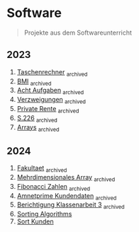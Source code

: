 # Software
> Projekte aus dem Softwareunterricht
## 2023
1. [Taschenrechner](https://github.com/k0taro9/software/tree/c553548ae70f35d75a26333b6233e03f4b61bd0d/taschenrechner) <sub>archived</sub>
2. [BMI](https://github.com/k0taro9/software/tree/c553548ae70f35d75a26333b6233e03f4b61bd0d/bmi) <sub>archived</sub>
3. [Acht Aufgaben](https://github.com/k0taro9/software/tree/c553548ae70f35d75a26333b6233e03f4b61bd0d/acht_aufgaben) <sub>archived</sub>
4. [Verzweigungen](https://github.com/k0taro9/software/tree/c553548ae70f35d75a26333b6233e03f4b61bd0d/verzweigungen) <sub>archived</sub>
5. [Private Rente](https://github.com/k0taro9/software/tree/ad670eece7c5728c01bf33ccdd53840db9ae0448/Private_Rente) <sub>archived</sub>
6. [S.226](https://github.com/k0taro9/software/tree/4ff783c3827ec59080afdfcfb9c7ea7562083945/S_226) <sub>archived</sub>
7. [Arrays](https://github.com/k0taro9/software/tree/dd4931cf0b3551b7d03ac14f3e215c3b9e8156a9/arrays) <sub>archived</sub>
## 2024
1. [Fakultaet](https://github.com/k0taro9/software/tree/c90a2ac47a4cf9970b3f2e7700fe9c3dd483d08b/fakultaet) <sub>archived</sub>
2. [Mehrdimensionales Array](https://github.com/k0taro9/software/tree/76fe182c38a58e0f25fb9a9ed738c8b6743df02d/mehrdimensionales_array) <sub>archived</sub>
3. [Fibonacci Zahlen](https://github.com/k0taro9/software/tree/ca0dbe208365ae3f9e9d583aaeb9f7dba20f7563/fibonacci_zahlen) <sub>archived</sub>
4. [Amnetprime Kundendaten](https://github.com/k0taro9/software/tree/23ec0de5f5f3fa860fec30bcc0a5d9b3081b7521/amnetprime_kundendaten) <sub>archived</sub>
5. [Berichtigung Klassenarbeit 3](https://github.com/kotaro-9/software/tree/8debaf7e909ae8ef9eef8f8eb6f2e70640cd2ca7/berichtigung_klassenarbeit_3) <sub>archived</sub>
6. [Sorting Algorithms](https://github.com/kotaro-9/software/tree/3d7c30cf4de839840f8812eea33592e4ef571963/sorting_algorithms)
7. [Sort Kunden](https://github.com/kotaro-9/software/tree/68581e37af0bc209eb6df5ecc9d1b41f4259f777/sort_kunden)
